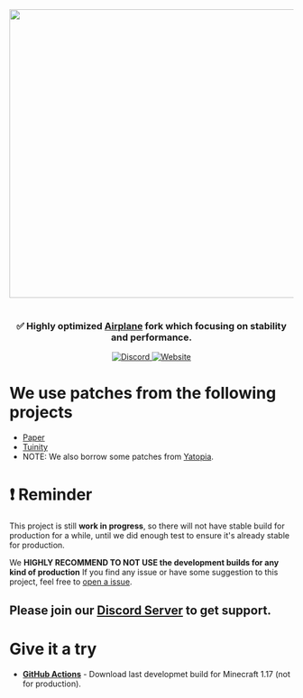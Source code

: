 <div align=center>
    <img src="https://cdn.discordapp.com/attachments/517734448008134686/857649078409887784/sugar2.png" width="512">
    <br /><br />
    <h3>✅ Highly optimized <a href="https://github.com/TECHNOVE/Airplane">Airplane</a> fork which focusing on stability and performance.</h3>
    <a href="https://sugarcanemc.org/discord">
        <img alt="Discord" src="https://img.shields.io/discord/855918593497759754?color=green&label=discord&logo=discord&style=for-the-badge">
    </a>
    <a href="https://sugarcanemc.org/">
        <img alt="Website" src="https://img.shields.io/website?style=for-the-badge&up_color=red&up_message=SugarcaneMC&url=https%3A%2F%2Fsugarcanemc.org%2F">
    </a>
</div>

# We use patches from the following projects
* [Paper](https://github.com/PaperMC/Paper)
* [Tuinity](https://github.com/Tuinity/Tuinity)
* NOTE: We also borrow some patches from <a href="https://github.com/YatopiaMC/Yatopia">Yatopia</a>.

# ❗ Reminder
This project is still **work in progress**, so there will not have stable build for production for a while, until we did enough test to ensure it's already stable for production.

We **HIGHLY RECOMMEND TO NOT USE the development builds for any kind of production**
If you find any issue or have some suggestion to this project, feel free to [open a issue](https://github.com/SugarcaneMC/Sugarcane/issues/new).

## Please join our [Discord Server](https://sugarcanemc.org/discord) to get support.


# Give it a try
* **[GitHub Actions](https://github.com/SugarcaneMC/Sugarcane/actions?query=branch%3Aver%2F1.17)** - Download last developmet build for Minecraft 1.17 (not for production).
